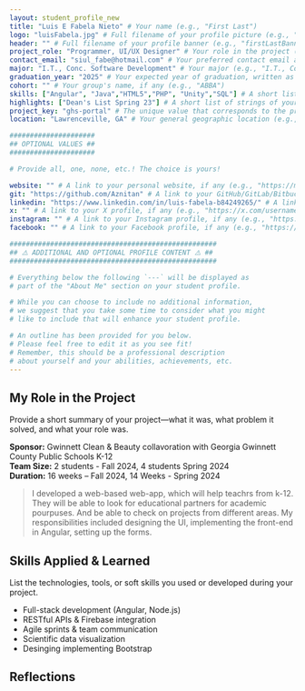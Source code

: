 ```yaml
---
layout: student_profile_new
title: "Luis E Fabela Nieto" # Your name (e.g., "First Last")
logo: "luisFabela.jpg" # Full filename of your profile picture (e.g., "firstLastProfile.jpg")
header: "" # Full filename of your profile banner (e.g., "firstLastBanner.jpg")
project_role: "Programmer, UI/UX Designer" # Your role in the project (e.g., "UX Designer")
contact_email: "siul_fabe@hotmail.com" # Your preferred contact email address (e.g., "flast@ggc.edu")
major: "I.T., Conc. Software Development" # Your major (e.g., "I.T., Conc. Software Development")
graduation_year: "2025" # Your expected year of graduation, written as an integer (e.g., 2025)
cohort: "" # Your group's name, if any (e.g., "ABBA")
skills: ["Angular", "Java","HTML5","PHP", "Unity","SQL"] # A short list of strings of your most notable skills (e.g., [ "Java", "JavaScript" ])
highlights: ["Dean's List Spring 23"] # A short list of strings of your most notable academic/personal achievements (e.g., [ "President's List", "Dean's List" ])
project_key: "ghs-portal" # The unique value that corresponds to the project you completed (e.g., "chemistry-app")
location: "Lawrenceville, GA" # Your general geographic location (e.g., "Lawrenceville, GA")

#####################
## OPTIONAL VALUES ##
#####################

# Provide all, one, none, etc.! The choice is yours!

website: "" # A link to your personal website, if any (e.g., "https://my-website.com")
git: "https://github.com/Aznitan" # A link to your GitHub/GitLab/Bitbucket/etc. profile, if any (e.g., "https://github.com/username")
linkedin: "https://www.linkedin.com/in/luis-fabela-b84249265/" # A link to your LinkedIn profile, if any (e.g., "https://linkedin.com/username")
x: "" # A link to your X profile, if any (e.g., "https://x.com/username")
instagram: "" # A link to your Instagram profile, if any (e.g., "https://instagram.com/username")
facebook: "" # A link to your Facebook profile, if any (e.g., "https://facebook.com/username")

###################################################
## ⚠️ ADDITIONAL AND OPTIONAL PROFILE CONTENT ⚠️ ##
###################################################

# Everything below the following `---` will be displayed as
# part of the "About Me" section on your student profile.

# While you can choose to include no additional information,
# we suggest that you take some time to consider what you might
# like to include that will enhance your student profile.

# An outline has been provided for you below.
# Please feel free to edit it as you see fit!
# Remember, this should be a professional description
# about yourself and your abilities, achievements, etc.
---
```

<!-- Include or delete -->
## My Role in the Project

Provide a short summary of your project—what it was, what problem it solved, and what your role was.

**Sponsor:** Gwinnett Clean & Beauty collavoration with Georgia Gwinnett County Public Schools K-12  
**Team Size:** 2 students - Fall 2024, 4 students Spring 2024  
**Duration:** 16 weeks – Fall 2024, 14 Weeks - Spring 2024  

> I developed a web-based web-app, which will help teachrs from k-12. They will be able to look for educational partners for academic pourpuses. And be able to check on projects from different areas. My responsibilities included designing the UI, implementing the front-end in Angular, setting up the forms.

## Skills Applied & Learned

List the technologies, tools, or soft skills you used or developed during your project.

- Full-stack development (Angular, Node.js)
- RESTful APIs & Firebase integration
- Agile sprints & team communication
- Scientific data visualization
- Desinging implementing Bootstrap

## Reflections


